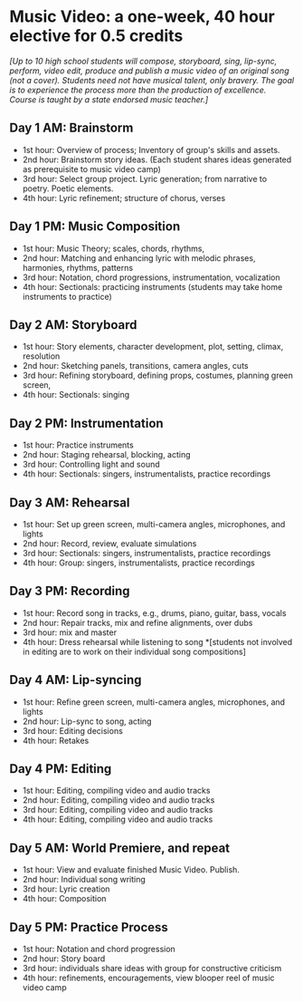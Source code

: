 # Music Video: a one-week, 40 hour elective for 0.5 credits
*[Up to 10 high school students will compose, storyboard, sing, lip-sync, perform, video edit, produce and publish a music video of an original song (not a cover). 
Students need not have musical talent, only bravery. The goal is to experience the process more than the production of excellence. 
Course is taught by a state endorsed music teacher.]*

## Day 1 AM: Brainstorm
- 1st hour: Overview of process; Inventory of group's skills and assets.
- 2nd hour: Brainstorm story ideas. (Each student shares ideas generated as prerequisite to music video camp)
- 3rd hour: Select group project. Lyric generation; from narrative to poetry. Poetic elements.
- 4th hour: Lyric refinement; structure of chorus, verses

## Day 1 PM: Music Composition
- 1st hour: Music Theory; scales, chords, rhythms, 
- 2nd hour: Matching and enhancing lyric with melodic phrases, harmonies, rhythms, patterns
- 3rd hour: Notation, chord progressions, instrumentation, vocalization
- 4th hour: Sectionals: practicing instruments (students may take home instruments to practice)

## Day 2 AM: Storyboard
- 1st hour: Story elements, character development, plot, setting, climax, resolution
- 2nd hour: Sketching panels, transitions, camera angles, cuts
- 3rd hour: Refining storyboard, defining props, costumes, planning green screen,
- 4th hour: Sectionals: singing

## Day 2 PM: Instrumentation 
- 1st hour: Practice instruments
- 2nd hour: Staging rehearsal, blocking, acting
- 3rd hour: Controlling light and sound
- 4th hour: Sectionals: singers, instrumentalists, practice recordings

## Day 3 AM: Rehearsal
- 1st hour: Set up green screen, multi-camera angles, microphones, and lights 
- 2nd hour: Record, review, evaluate simulations
- 3rd hour: Sectionals: singers, instrumentalists, practice recordings
- 4th hour: Group: singers, instrumentalists, practice recordings

## Day 3 PM: Recording 
- 1st hour: Record song in tracks, e.g., drums, piano, guitar, bass, vocals
- 2nd hour: Repair tracks, mix and refine alignments, over dubs
- 3rd hour: mix and master 
- 4th hour: Dress rehearsal while listening to song
*[students not involved in editing are to work on their individual song compositions]

## Day 4 AM: Lip-syncing
- 1st hour: Refine green screen, multi-camera angles, microphones, and lights 
- 2nd hour: Lip-sync to song, acting
- 3rd hour: Editing decisions
- 4th hour: Retakes

## Day 4 PM: Editing
- 1st hour: Editing, compiling video and audio tracks
- 2nd hour: Editing, compiling video and audio tracks
- 3rd hour: Editing, compiling video and audio tracks
- 4th hour: Editing, compiling video and audio tracks

## Day 5 AM: World Premiere, and repeat
- 1st hour: View and evaluate finished Music Video. Publish.
- 2nd hour: Individual song writing
- 3rd hour: Lyric creation
- 4th hour: Composition

## Day 5 PM: Practice Process
- 1st hour: Notation and chord progression
- 2nd hour: Story board
- 3rd hour: individuals share ideas with group for constructive criticism
- 4th hour: refinements, encouragements, view blooper reel of music video camp
